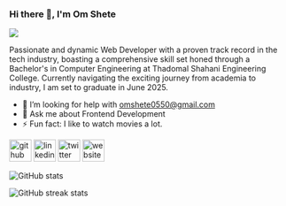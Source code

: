 ### Hi there 👋, I'm Om Shete
![](https://codilime.com/static/354674827088fb7685eb981f2055ce71/header-backend-tools.png)

Passionate and dynamic Web Developer with a proven track record in the tech industry, boasting a comprehensive skill set honed through a Bachelor's in Computer Engineering at Thadomal Shahani Engineering College. Currently navigating the exciting journey from academia to industry, I am set to graduate in June 2025.

- 🤔 I’m looking for help with omshete0550@gmail.com 
- 💬 Ask me about Frontend Development 
- ⚡ Fun fact: I like to watch movies a lot. 


[<img src='https://cdn-icons-png.flaticon.com/512/25/25231.png' alt='github' height='40'>](https://github.com/omshete0550)  [<img src='https://freelogopng.com/images/all_img/1656996409linkedin-symbol.png' alt='linkedin' height='40'>](https://www.linkedin.com/in/https://www.linkedin.com/in/om-shete-25748522a//)  [<img src='https://seeklogo.com/images/T/twitter-x-logo-0339F999CF-seeklogo.com.png?v=638264860180000000' alt='twitter' height='40'>](https://twitter.com/https://twitter.com/omshete0550)  [<img src='https://upload.wikimedia.org/wikipedia/commons/thumb/1/1c/ICloud_logo.svg/2560px-ICloud_logo.svg.png' alt='website' height='40'>](https://portfolio-om-shete.vercel.app/)  

![GitHub stats](https://github-readme-stats.vercel.app/api?username=omshete0550&show_icons=true&count_private=true)  

![GitHub streak stats](https://streak-stats.demolab.com/?user=omshete0550)  

